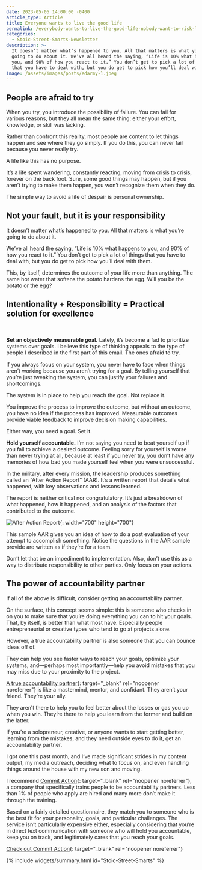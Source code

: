 ```yaml
---
date: 2023-05-05 14:00:00 -0400
article_type: Article
title: Everyone wants to live the good life
permalink: /everybody-wants-to-live-the-good-life-nobody-want-to-risk-living-a-bad-one
categories:
  - Stoic-Street-Smarts-Newsletter
description: >-
  It doesn’t matter what’s happened to you. All that matters is what you’re
  going to do about it. We’ve all heard the saying, “Life is 10% what happens to
  you, and 90% of how you react to it.” You don’t get to pick a lot of things
  that you have to deal with, but you do get to pick how you’ll deal with them.
image: /assets/images/posts/edarmy-1.jpeg
---
```

## People are afraid to try

When you try, you introduce the possibility of failure. You can fail for various reasons, but they all mean the same thing: either your effort, knowledge, or skill was lacking.

Rather than confront this reality, most people are content to let things happen and see where they go simply. If you do this, you can never fail because you never really try.

A life like this has no purpose.

It’s a life spent wandering, constantly reacting, moving from crisis to crisis, forever on the back foot. Sure, some good things may happen, but if you aren’t trying to make them happen, you won’t recognize them when they do.

The simple way to avoid a life of despair is personal ownership.

## Not your fault, but it is your responsibility

It doesn’t matter what’s happened to you. All that matters is what you’re going to do about it.

We’ve all heard the saying, “Life is 10% what happens to you, and 90% of how you react to it.” You don’t get to pick a lot of things that you have to deal with, but you do get to pick how you’ll deal with them.

This, by itself, determines the outcome of your life more than anything. The same hot water that softens the potato hardens the egg. Will you be the potato or the egg?

## Intentionality + Responsibility = Practical solution for excellence

​

**Set an objectively measurable goal.**&nbsp;Lately, it’s become a fad to prioritize systems over goals. I believe this type of thinking appeals to the type of people I described in the first part of this email. The ones afraid to try.

If you always focus on your system, you never have to face when things aren’t working because you aren’t trying for a goal. By telling yourself that you’re just tweaking the system, you can justify your failures and shortcomings.

The system is in place to help you reach the goal. Not replace it.

You improve the process to improve the outcome, but without an outcome, you have no idea if the process has improved. Measurable outcomes provide viable feedback to improve decision making capabilities.

Either way, you need a goal. Set it.

**Hold yourself accountable.**&nbsp;I’m not saying you need to beat yourself up if you fail to achieve a desired outcome. Feeling sorry for yourself is worse than never trying at all, because at least if you never try, you don’t have any memories of how bad you made yourself feel when you were unsuccessful.

In the military, after every mission, the leadership produces something called an “After Action Report” (AAR). It’s a written report that details what happened, with key observations and lessons learned.

The report is neither critical nor congratulatory. It’s just a breakdown of what happened, how it happened, and an analysis of the factors that contributed to the outcome.

![After Action Report](blob:https://app.cloudcannon.com/b81049bd-0e01-4d98-83b7-9fe5d8b75cdd "After Action Report"){: width="700" height="700"}

This sample AAR gives you an idea of how to do a post evaluation of your attempt to accomplish something. Notice the questions in the AAR sample provide are written as if they’re for a team.

Don’t let that be an impediment to implementation. Also, don’t use this as a way to distribute responsibility to other parties. Only focus on your actions.

## The power of accountability partner

​If all of the above is difficult, consider getting an accountability partner.

On the surface, this concept seems simple: this is someone who checks in on you to make sure that you’re doing everything you can to hit your goals. That, by itself, is better than what most have. Especially people entrepreneurial or creative types who tend to go at projects alone.

However, a true accountability partner is also someone that you can bounce ideas off of.

They can help you see faster ways to reach your goals, optimize your systems, and—perhaps most importantly—help you avoid mistakes that you may miss due to your proximity to the project.

​[A true accountability partner](https://www.commitaction.com/?oid=1&amp;affid=11){: target="_blank" rel="noopener noreferrer"}&nbsp;is like a mastermind, mentor, and confidant. They aren’t your friend. They’re your ally.

They aren’t there to help you to feel better about the losses or gas you up when you win. They’re there to help you learn from the former and build on the latter.

If you’re a solopreneur, creative, or anyone wants to start getting better, learning from the mistakes, and they need outside eyes to do it, get an accountability partner.

I got one this past month, and I’ve made significant strides in my content output, my media outreach, deciding what to focus on, and even handling things around the house with my new son and moving.

I recommend&nbsp;[Commit Action](https://www.commitaction.com/?oid=1&amp;affid=11){: target="_blank" rel="noopener noreferrer"}, a company that specifically trains people to be accountability partners. Less than 1% of people who apply are hired and many more don’t make it through the training.

Based on a fairly detailed questionnaire, they match you to someone who is the best fit for your personality, goals, and particular challenges. The service isn’t particularly expensive either, especially considering that you’re in direct text communication with someone who will hold you accountable, keep you on track, and legitimately cares that you reach your goals.

​[Check out Commit Action](https://www.commitaction.com/?oid=1&amp;affid=11){: target="_blank" rel="noopener noreferrer"}

{% include widgets/summary.html id="Stoic-Street-Smarts" %}